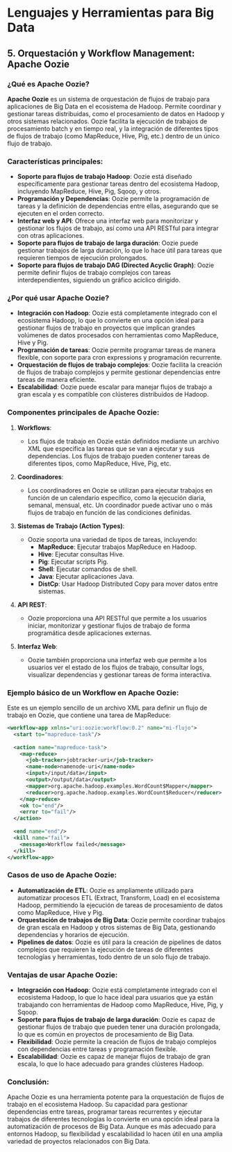 # Lenguajes y Herramientas para Big Data

## 5. Orquestación y Workflow Management: Apache Oozie

### ¿Qué es Apache Oozie?

**Apache Oozie** es un sistema de orquestación de flujos de trabajo para aplicaciones de Big Data en el ecosistema de Hadoop. Permite coordinar y gestionar tareas distribuidas, como el procesamiento de datos en Hadoop y otros sistemas relacionados. Oozie facilita la ejecución de trabajos de procesamiento batch y en tiempo real, y la integración de diferentes tipos de flujos de trabajo (como MapReduce, Hive, Pig, etc.) dentro de un único flujo de trabajo.

### Características principales:

- **Soporte para flujos de trabajo Hadoop**: Oozie está diseñado específicamente para gestionar tareas dentro del ecosistema Hadoop, incluyendo MapReduce, Hive, Pig, Sqoop, y otros.
- **Programación y Dependencias**: Oozie permite la programación de tareas y la definición de dependencias entre ellas, asegurando que se ejecuten en el orden correcto.
- **Interfaz web y API**: Ofrece una interfaz web para monitorizar y gestionar los flujos de trabajo, así como una API RESTful para integrar con otras aplicaciones.
- **Soporte para flujos de trabajo de larga duración**: Oozie puede gestionar trabajos de larga duración, lo que lo hace útil para tareas que requieren tiempos de ejecución prolongados.
- **Soporte para flujos de trabajo DAG (Directed Acyclic Graph)**: Oozie permite definir flujos de trabajo complejos con tareas interdependientes, siguiendo un gráfico acíclico dirigido.

### ¿Por qué usar Apache Oozie?

- **Integración con Hadoop**: Oozie está completamente integrado con el ecosistema Hadoop, lo que lo convierte en una opción ideal para gestionar flujos de trabajo en proyectos que implican grandes volúmenes de datos procesados con herramientas como MapReduce, Hive y Pig.
- **Programación de tareas**: Oozie permite programar tareas de manera flexible, con soporte para cron expressions y programación recurrente.
- **Orquestación de flujos de trabajo complejos**: Oozie facilita la creación de flujos de trabajo complejos y permite gestionar dependencias entre tareas de manera eficiente.
- **Escalabilidad**: Oozie puede escalar para manejar flujos de trabajo a gran escala y es compatible con clústeres distribuidos de Hadoop.

### Componentes principales de Apache Oozie:

1. **Workflows**:
   - Los flujos de trabajo en Oozie están definidos mediante un archivo XML que especifica las tareas que se van a ejecutar y sus dependencias. Los flujos de trabajo pueden contener tareas de diferentes tipos, como MapReduce, Hive, Pig, etc.
   
2. **Coordinadores**:
   - Los coordinadores en Oozie se utilizan para ejecutar trabajos en función de un calendario específico, como la ejecución diaria, semanal, mensual, etc. Un coordinador puede activar uno o más flujos de trabajo en función de las condiciones definidas.
   
3. **Sistemas de Trabajo (Action Types)**:
   - Oozie soporta una variedad de tipos de tareas, incluyendo:
     - **MapReduce**: Ejecutar trabajos MapReduce en Hadoop.
     - **Hive**: Ejecutar consultas Hive.
     - **Pig**: Ejecutar scripts Pig.
     - **Shell**: Ejecutar comandos de shell.
     - **Java**: Ejecutar aplicaciones Java.
     - **DistCp**: Usar Hadoop Distributed Copy para mover datos entre sistemas.

4. **API REST**:
   - Oozie proporciona una API RESTful que permite a los usuarios iniciar, monitorizar y gestionar flujos de trabajo de forma programática desde aplicaciones externas.

5. **Interfaz Web**:
   - Oozie también proporciona una interfaz web que permite a los usuarios ver el estado de los flujos de trabajo, consultar logs, visualizar dependencias y gestionar tareas de forma interactiva.

### Ejemplo básico de un Workflow en Apache Oozie:

Este es un ejemplo sencillo de un archivo XML para definir un flujo de trabajo en Oozie, que contiene una tarea de MapReduce:

```xml
<workflow-app xmlns="uri:oozie:workflow:0.2" name="mi-flujo">
  <start to="mapreduce-task"/>
  
  <action name="mapreduce-task">
    <map-reduce>
      <job-tracker>jobtracker-uri</job-tracker>
      <name-node>namenode-uri</name-node>
      <input>/input/data</input>
      <output>/output/data</output>
      <mapper>org.apache.hadoop.examples.WordCount$Mapper</mapper>
      <reducer>org.apache.hadoop.examples.WordCount$Reducer</reducer>
    </map-reduce>
    <ok to="end"/>
    <error to="fail"/>
  </action>
  
  <end name="end"/>
  <kill name="fail">
    <message>Workflow failed</message>
  </kill>
</workflow-app>
```

### Casos de uso de Apache Oozie:

- **Automatización de ETL**: Oozie es ampliamente utilizado para automatizar procesos ETL (Extract, Transform, Load) en el ecosistema Hadoop, permitiendo la ejecución de tareas de procesamiento de datos como MapReduce, Hive y Pig.
- **Orquestación de trabajos de Big Data**: Oozie permite coordinar trabajos de gran escala en Hadoop y otros sistemas de Big Data, gestionando dependencias y horarios de ejecución.
- **Pipelines de datos**: Oozie es útil para la creación de pipelines de datos complejos que requieren la ejecución de tareas de diferentes tecnologías y herramientas, todo dentro de un solo flujo de trabajo.

### Ventajas de usar Apache Oozie:

- **Integración con Hadoop**: Oozie está completamente integrado con el ecosistema Hadoop, lo que lo hace ideal para usuarios que ya están trabajando con herramientas de Hadoop como MapReduce, Hive, Pig, y Sqoop.
- **Soporte para flujos de trabajo de larga duración**: Oozie es capaz de gestionar flujos de trabajo que pueden tener una duración prolongada, lo que es común en proyectos de procesamiento de Big Data.
- **Flexibilidad**: Oozie permite la creación de flujos de trabajo complejos con dependencias entre tareas y programación flexible.
- **Escalabilidad**: Oozie es capaz de manejar flujos de trabajo de gran escala, lo que lo hace adecuado para grandes clústeres Hadoop.

### Conclusión:

Apache Oozie es una herramienta potente para la orquestación de flujos de trabajo en el ecosistema Hadoop. Su capacidad para gestionar dependencias entre tareas, programar tareas recurrentes y ejecutar trabajos de diferentes tecnologías lo convierte en una opción ideal para la automatización de procesos de Big Data. Aunque es más adecuado para entornos Hadoop, su flexibilidad y escalabilidad lo hacen útil en una amplia variedad de proyectos relacionados con Big Data.

